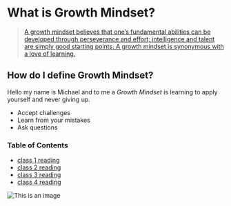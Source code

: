 # What is Growth Mindset? 
>    [A growth mindset believes that one’s fundamental abilities can be developed through perseverance and effort; intelligence and talent are simply good starting points. A growth mindset is synonymous with a love of learning.](https://www.atlassian.com/blog/inside-atlassian/growth-mindset) 

## How do I define Growth Mindset?

 Hello my name is Michael and to me a _Growth Mindset_ is learning to apply yourself and never giving up.

- Accept challenges
- Learn from your mistakes
- Ask questions

### Table of Contents
- [class 1 reading](read1.md)
- [class 2 reading](read2.md)
- [class 3 reading](read3.md)
- [class 4 reading](read4.md)


![This is an image](https://i2.wp.com/atlassianblog.wpengine.com/wp-content/uploads/NewGrowthMindset2.png?resize=768%2C960&ssl=1)
